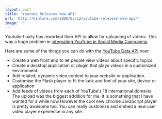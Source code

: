 ```yaml
---
layout: post
title: "Youtube Releases New API"
url: 'http://kinlane.com/2008/03/12/youtube-releases-new-api/'
image: ''
---
```


Youtube finally has reworked their API to allow for uploading of videos. This was a huge problem in [integrating YouTube in Social Media Campaigns][1].

Here are some of the things you can do with the [YouTube Data API][2] now:


  * Create a web front end to let people view videos about specific topics.
  * Create a desktop application or plugin that plays videos in a customized environment.
  * Add related, dynamic video content to your website or application.
  * Customise the Flash player to fit the look and feel of your site, device or application
  * Add feeds of videos from each of YouTube's 18 international domains
The upload was the biggest addition for me. It is something that I have wanted for a while now.However the cool new chrome JavaScript player is pretty awesome too. You can really customize and embed a new user video player experience in any site.

   [1]: http://www.socialmediasquad.com/
   [2]: http://code.google.com/apis/youtube/overview.html
